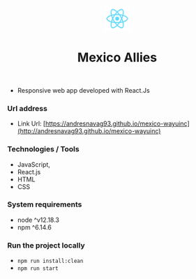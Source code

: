 <p align="center">
  <img alt="React.js" src="https://raw.githubusercontent.com/github/explore/80688e429a7d4ef2fca1e82350fe8e3517d3494d/topics/react/react.png" width="60" />
</p>

<h1 align="center">
  Mexico Allies
</h1>

<br/>

- Responsive web app developed with React.Js

### Url address

- Link Url: [https://andresnavag93.github.io/mexico-wayuinc](http://andresnavag93.github.io/mexico-wayuinc)

### Technologies / Tools

- JavaScript,
- React.js
- HTML
- CSS

### System requirements

- node ^v12.18.3
- npm ^6.14.6

### Run the project locally

- `npm run install:clean`
- `npm run start`
